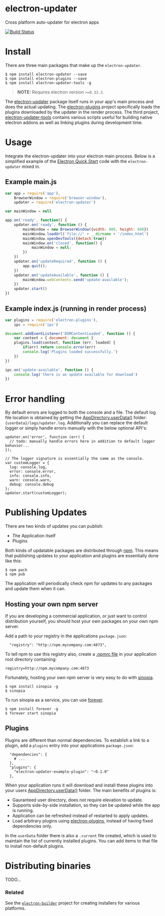 # electron-updater 
Cross platform auto-updater for electron apps

[![Build Status](https://travis-ci.org/EvolveLabs/electron-updater.svg?branch=master)](https://travis-ci.org/EvolveLabs/electron-updater)

# Install
There are three main packages that make up the `electron-updater`. 

    $ npm install electron-updater --save
    $ npm install electron-plugins --save
    $ npm install electron-updater-tools -g
    
> **NOTE:** Requires electron version `>=0.33.3`.
    
The [electron-updater](htps://npmjs.org/package/electron-updater) package itself runs in your app's main process and does the actual updating. The [electron-plugins](https://npmjs.org/package/electron-plugins) project specifically loads the plugins downloaded by the updater in the render process. The third project, [electron-updater-tools](https://npmjs.org/package/electron-updater-tools) contains various scripts useful for building native electron addons as well as linking plugins during development time.
    
# Usage
Integrate the electron-updater into your electron main process. Below is a simplified example of the [Electron Quick Start](http://electron.atom.io/docs/latest/tutorial/quick-start/#write-your-first-electron-app) code with the `electron-updater` mixed in.
## Example main.js
```JavaScript
var app = require('app'),
    BrowserWindow = require('browser-window'),
    updater = require('electron-updater')

var mainWindow = null

app.on('ready', function() {
    updater.on('ready', function () {
        mainWindow = new BrowserWindow({width: 800, height: 600})
        mainWindow.loadUrl('file://' + __dirname + '/index.html')
        mainWindow.openDevTools({detach:true})        
        mainWindow.on('closed', function() {
            mainWindow = null;
        })
    })
    updater.on('updateRequired', function () {        
        app.quit();
    })
    updater.on('updateAvailable', function () {
        mainWindow.webContents.send('update-available');
    })
    updater.start()
})
```

## Example index.js (running in render process)
```JavaScript
var plugins = require('electron-plugins'),
	ipc = require('ipc')

document.addEventListener('DOMContentLoaded', function () {
	var context = { document: document }
	plugins.load(context, function (err, loaded) {
		if(err) return console.error(err)
		console.log('Plugins loaded successfully.')
	})
})

ipc.on('update-available', function () {
	console.log('there is an update available for download')
})
```

# Error handling
By default errors are logged to both the console and a file. The default log file location is obtained by getting the [AppDirectory.userData()](https://www.npmjs.com/package/appdirectory) folder: `{userData}/logs/updater.log`. Additionally you can replace the default logger or simply handle errors manually with the below optional API's:

```
updater.on('error', function (err) {
  // todo: manually handle errors here in addition to default logger behavior...
});

// The logger signature is essentially the same as the console.
var customLogger = {
  log: console.log,
  error: console.error,
  info: console.info,
  warn: console.warn,
  debug: console.debug
};
updater.start(customLogger);
```

# Publishing Updates
There are two kinds of updates you can publish:
 * The Application itself
 * Plugins

Both kinds of updatable packages are distributed through [npm](http://npmjs.org). This means that publishing updates to your application and plugins are essentially done like this:
```
$ npm pack
$ npm pub
```
The application will periodically check npm for updates to any packages and update them when it can.

## Hosting your own npm server
If you are developing a commercial application, or just want to control distribution yourself, you should host your own packages on your own npm server.

Add a path to your registry in the applications `package.json`:
```
  "registry": "http://npm.mycompany.com:4873",
```
To tell npm to use this registry also, create a [.npmrc file](https://docs.npmjs.com/files/npmrc) in your application root directory containing:
```
registry=http://npm.mycompany.com:4873
```

Fortunately, hosting your own npm server is very easy to do with [sinopia](http://npmjs.org/packages/sinopia).
```
$ npm install sinopia -g
$ sinopia
```
To run sinopia as a service, you can use [forever](http://npmjs.org/packages/forever).
```
$ npm install forever -g
$ forever start sinopia
```

## Plugins
Plugins are different than normal dependencies. To establish a link to a plugin, add a `plugins` entry into your applications `package.json`:
```
  "dependencies": {
    # ...
  },
  "plugins": {
    "electron-updater-example-plugin": "~0.1.0"
  },
```
When your application runs it will download and install these plugins into your users [AppDirectory.userData()](https://www.npmjs.com/package/appdirectory) folder. The main benefits of plugins is:
 * Gauranteed user directory, does not require elevation to update.
 * Supports side-by-side installation, so they can be updated while the app is running.
 * Application can be refreshed instead of restarted to apply updates.
 * Load arbitrary plugins using [electron-plugins](https://npmjs.org/packages/electron-plugins), instead of having fixed dependencies only.

In the `userData` folder there is also a `.current` file created, which is used to maintain the list of currently installed plugins. You can add items to that file to install non-default plugins.

# Distributing binaries
TODO...

### Related
See the [`electron-builder`](https://www.npmjs.com/package/electron-builder) project for creating installers for
various platforms.
